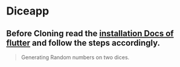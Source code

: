 # Diceapp
## Before Cloning read the [installation Docs of flutter](https://flutter.dev/docs/get-started/install) and follow the steps accordingly.
> Generating Random numbers on two dices.


